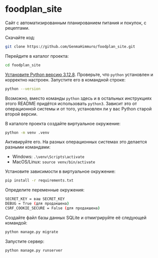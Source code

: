# foodplan_site
Сайт с автоматизированным планированием питания и покупок, с рецептами.


Скачайте код:
```sh
git clone https://github.com/GenmaHimmuro/foodplan_site.git
```

Перейдите в каталог проекта:
```sh
cd foodplan_site
```

[Установите Python версию 3.12.8](https://www.python.org/downloads/release/python-3128). Проверьте, что `python` установлен и корректно настроен. Запустите его в командной строке:
```sh
python --version
```

Возможно, вместо команды `python` здесь и в остальных инструкциях этого README придётся использовать `python3`. Зависит это от операционной системы и от того, установлен ли у вас Python старой второй версии. 

В каталоге проекта создайте виртуальное окружение:
```sh
python -m venv .venv
```
Активируйте его. На разных операционных системах это делается разными командами:

- Windows: `.\venv\Scripts\activate`
- MacOS/Linux: `source venv/bin/activate`


Установите зависимости в виртуальное окружение:
```sh
pip install -r requirements.txt
```

Определите переменные окружения:
```sh
SECRET_KEY = ваш SECRET_KEY
DEBUG = True (для продакшена)
CSRF_COOKIE_SECURE = False (для продакшена)
```

Создайте файл базы данных SQLite и отмигрируйте её следующей командой:

```sh
python manage.py migrate
```

Запустите сервер:

```sh
python manage.py runserver
```

